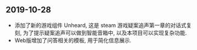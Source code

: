 ## 2019-10-28

-   添加了新的游戏组件 Unheard, 这是 steam 游戏疑案追声第一章的对话式复刻, 为了提示疑案追声可以做到智能音箱中, 以及本项目可以实现复杂功能.
-   Web版增加了问答相关的模板, 用于简化信息展示.
